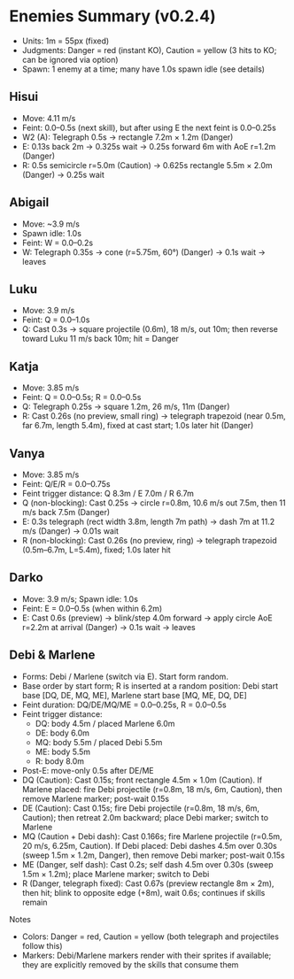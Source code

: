 # Enemies Summary (v0.2.4)

- Units: 1m = 55px (fixed)
- Judgments: Danger = red (instant KO), Caution = yellow (3 hits to KO; can be ignored via option)
- Spawn: 1 enemy at a time; many have 1.0s spawn idle (see details)

## Hisui
- Move: 4.11 m/s
- Feint: 0.0–0.5s (next skill), but after using E the next feint is 0.0–0.25s
- W2 (A): Telegraph 0.5s → rectangle 7.2m × 1.2m (Danger)
- E: 0.13s back 2m → 0.325s wait → 0.25s forward 6m with AoE r=1.2m (Danger)
- R: 0.5s semicircle r=5.0m (Caution) → 0.625s rectangle 5.5m × 2.0m (Danger) → 0.25s wait

## Abigail
- Move: ~3.9 m/s
- Spawn idle: 1.0s
- Feint: W = 0.0–0.2s
- W: Telegraph 0.35s → cone (r=5.75m, 60°) (Danger) → 0.1s wait → leaves

## Luku
- Move: 3.9 m/s
- Feint: Q = 0.0–1.0s
- Q: Cast 0.3s → square projectile (0.6m), 18 m/s, out 10m; then reverse toward Luku 11 m/s back 10m; hit = Danger

## Katja
- Move: 3.85 m/s
- Feint: Q = 0.0–0.5s; R = 0.0–0.5s
- Q: Telegraph 0.25s → square 1.2m, 26 m/s, 11m (Danger)
- R: Cast 0.26s (no preview, small ring) → telegraph trapezoid (near 0.5m, far 6.7m, length 5.4m), fixed at cast start; 1.0s later hit (Danger)

## Vanya
- Move: 3.85 m/s
- Feint: Q/E/R = 0.0–0.75s
- Feint trigger distance: Q 8.3m / E 7.0m / R 6.7m
- Q (non-blocking): Cast 0.25s → circle r=0.8m, 10.6 m/s out 7.5m, then 11 m/s back 7.5m (Danger)
- E: 0.3s telegraph (rect width 3.8m, length 7m path) → dash 7m at 11.2 m/s (Danger) → 0.01s wait
- R (non-blocking): Cast 0.26s (no preview, ring) → telegraph trapezoid (0.5m–6.7m, L=5.4m), fixed; 1.0s later hit

## Darko
- Move: 3.9 m/s; Spawn idle: 1.0s
- Feint: E = 0.0–0.5s (when within 6.2m)
- E: Cast 0.6s (preview) → blink/step 4.0m forward → apply circle AoE r=2.2m at arrival (Danger) → 0.1s wait → leaves

## Debi & Marlene
- Forms: Debi / Marlene (switch via E). Start form random.
- Base order by start form; R is inserted at a random position: Debi start base [DQ, DE, MQ, ME], Marlene start base [MQ, ME, DQ, DE]
- Feint duration: DQ/DE/MQ/ME = 0.0–0.25s, R = 0.0–0.5s
- Feint trigger distance:
  - DQ: body 4.5m / placed Marlene 6.0m
  - DE: body 6.0m
  - MQ: body 5.5m / placed Debi 5.5m
  - ME: body 5.5m
  - R: body 8.0m
- Post-E: move-only 0.5s after DE/ME
- DQ (Caution): Cast 0.15s; front rectangle 4.5m × 1.0m (Caution). If Marlene placed: fire Debi projectile (r=0.8m, 18 m/s, 6m, Caution), then remove Marlene marker; post-wait 0.15s
- DE (Caution): Cast 0.15s; fire Debi projectile (r=0.8m, 18 m/s, 6m, Caution); then retreat 2.0m backward; place Debi marker; switch to Marlene
- MQ (Caution + Debi dash): Cast 0.166s; fire Marlene projectile (r=0.5m, 20 m/s, 6.25m, Caution). If Debi placed: Debi dashes 4.5m over 0.30s (sweep 1.5m × 1.2m, Danger), then remove Debi marker; post-wait 0.15s
- ME (Danger, self dash): Cast 0.2s; self dash 4.5m over 0.30s (sweep 1.5m × 1.2m); place Marlene marker; switch to Debi
- R (Danger, telegraph fixed): Cast 0.67s (preview rectangle 8m × 2m), then hit; blink to opposite edge (+8m), wait 0.6s; continues if skills remain

Notes
- Colors: Danger = red, Caution = yellow (both telegraph and projectiles follow this)
- Markers: Debi/Marlene markers render with their sprites if available; they are explicitly removed by the skills that consume them
